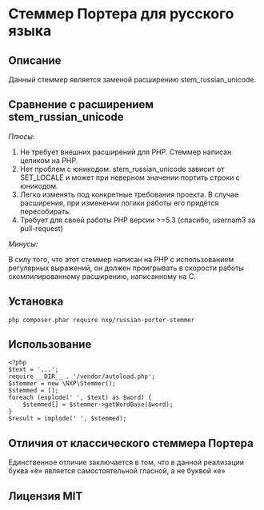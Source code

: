 # Стеммер Портера для русского языка

## Описание

Данный стеммер является заменой расширению stem_russian_unicode.

## Сравнение с расширением stem_russian_unicode

*Плюсы:*

1. Не требует внешних расширений для PHP. Стеммер написан целиком на PHP.
2. Нет проблем с юникодом. stem_russian_unicode зависит от SET_LOCALE и может при неверном значении портить строки с юникодом.
3. Легко изменять под конкретные требования проекта. В случае расширения, при изменении логики работы его придётся пересобирать.
4. Требует для своей работы PHP версии >=5.3 (спасибо, usernam3 за pull-request)

*Минусы:*

В силу того, что этот стеммер написан на PHP с использованием регулярных выражений, он должен проигрывать в скорости работы скомпилированному расширению, написанному на C.


## Установка

    php composer.phar require nxp/russian-porter-stemmer

## Использование

    <?php
    $text = '...';
    require __DIR__ . '/vendor/autoload.php';
    $stemmer = new \NXP\Stemmer();
    $stemmed = [];
    foreach (explode(' ', $text) as $word) {
        $stemmed[] = $stemmer->getWordBase($word);
    }
    $result = implode(' ', $stemmed);

## Отличия от классического стеммера Портера

Единственное отличие заключается в том, что в данной реализации буква «ё» является самостоятельной гласной, а не буквой «е»

## Лицензия MIT
